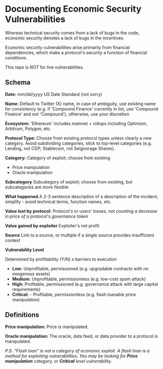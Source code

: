 # Documenting Economic Security Vulnerabilities

Whereas technical security comes from a lack of bugs in the code, economic security denotes a lack of bugs in the incentives.

Economic security vulnerabilities arise primarily from financial dependencies, which make a protocol's security a function of financial conditions.

This repo is _NOT_ for live vulnerabilities.

## Schema

**Date:** mm/dd/yyyy US Date Standard (not sorry)

**Name:** Default to Twitter (X) name, in case of ambiguity, use existing name for consistency (e.g. if 'Compound Finance' currently in list, use 'Compound Finance' and not 'Compound'), otherwise, use your discretion

**Ecosystem:** 'Ethereum' includes mainnet + rollups including Optimism, Arbitrum, Polygon, etc.

**Protocol Type:** Choose from existing protocol types unless clearly a new category. Avoid subdividing categories, stick to top-level categories (e.g. Lending, not CDP; Stablecoin, not Seignorage Shares).

**Category:** Category of exploit; choose from existing

- Price manipulation
- Oracle manipulation

**Subcategory** Subcategory of exploit; choose from existing, but subcategories are more flexible

**What happened** A 2-3 sentence description of a description of the incident; simplify - avoid technical terms, function names, etc.

**Value lost by protocol:** Protocol's or users' losses, *not counting a decrease in price of a protocol's governance token*

**Value gained by exploiter** Exploiter's net profit

**Source** Link to a source, or multiple if a single source provides insufficient context

**Vulnerability Level**

Determined by profitability (Y/N) x barriers to execution

- **Low:** Unprofitable, permissioned (e.g. upgradable contracts with _no_ exogenous assets)
- **Medium:** Unprofitable, permissionless (e.g. low-cost spam attack)
- **High:** Profitable, permissioned (e.g. governance attack with large capital requirements)
- **Critical:** - Profitable, permissionless (e.g. flash loanable price manipulation)

## Definitions

**Price manipulation:** Price is manipulated.

**Oracle manipulation:** The oracle, data feed, or data provider to a protocol is manipulated.

_P.S. "Flash loan" is not a category of economic exploit. A flash loan is a method for exploiting vulnerabilities. You may be looking for **Price manipulation** category, or **Critical** level vulnerability._
